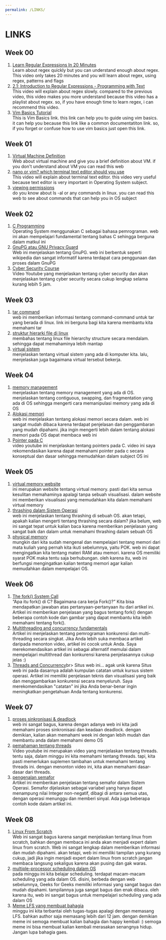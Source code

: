 ```yaml
---
permalink: /LINKS/
---
```


# LINKS

## Week 00
1. [Learn Regular Expressions In 20 Minutes](https://www.youtube.com/watch?v=rhzKDrUiJVk)<br>
Learn about regex quickly but you can understand enough about regex. This video only takes 20 minutes and you will learn about regex, using regex, patterns and flags
2. [2.1: Introduction to Regular Expressions - Programming with Text](https://www.youtube.com/watch?v=7DG3kCDx53c)<br>
This video will explain about regex slowly. compared to the previous video, this video makes you more understand because this video has a playlist about regex. so, if you have enough time to learn regex, i can recommend this video.
3. [Vim Basics Tutorial](https://www.howtoforge.com/vim-basics#:~:text=Vim%20is%20a%20powerful%20text,editor%2C%20run%20the%20command%3A%20vim)<br>
This is Vim Basics link. this link can help you to guide using vim basics. it can help you because this link like a common documentatiton link. so, if you forget or confuse how to use vim basics just open this link.


## Week 01
1. [Virtual Machine Definition](https://www.stackpath.com/edge-academy/what-are-edge-vms/)<br>
Web about virtual machine and give you a brief definition about VM. if you don't understand about VM you can read this web
2. [nano or vim? which terminal text editor should you use](https://www.youtube.com/watch?v=vAwo7CLWlUc)<br>
This video will explain about terminal text editor. this video very useful because text editor is very important in Operating System subject.
3. [viewing permissions](https://www.youtube.com/watch?v=vAwo7CLWlUc)<br>
do you know about ls -al or any commands in linux. you can read this web to see about commands that can help you in OS subject 


## Week 02
1. [C Programming](https://www.researchgate.net/publication/342640273_Fundamentals_of_C_Programming)<br>
Operating System menggunakan C sebagai bahasa pemrograman. web ini akan mempelajari fundamental tentang bahas C sehingga berguna dalam matkul ini
2. [GnuPG atau GNU Privacy Guard](https://lms.onnocenter.or.id/wiki/index.php/GNU_Privacy_Guard)<br>
Web ini menjelaskan tentang GnuPG. web ini berbentuk seperti wikipedia dan sangat informatif karena terdapat cara penggunaan dan proses dalam GnuPG
3. [Cyber Security Course](https://www.youtube.com/watch?v=U_P23SqJaDc)<br>
Video Youtube yang menjelaskan tentang cyber security dan akan menjelaskan tentang cyber security secara cukup lengkap selama kurang lebih 5 jam.


## Week 03
1. [tar command](https://www.tecmint.com/18-tar-command-examples-in-linux/)<br>
web ini memberikan informasi tentang command-command untuk tar yang berada di linux. link ini berguna bagi kita karena membantu kita memahami tar
2. [struktur hierarki file di linux](https://www.geeksforgeeks.org/linux-file-hierarchy-structure/)<br>
membahas tentang linux file hierarchy structure secara mendalam. sehingga dapat memahaminya lebih mantap
3. [virtual sistem](https://opensource.com/article/19/3/virtual-filesystems-linux)<br>
menjelaskan tentang virtual sistem yang ada di komputer kita. lalu, menjelaskan juga bagaimana virtual tersebut bekerja.


## Week 04
1. [memory management](https://www.guru99.com/os-memory-management.html)<br>
menjelaskan tentang memory management yang ada di OS. menjelaskan tentang contiguous, swapping, dan fragmentation yang ada di OS sehingga mengerti cara memanipulasi memory yang ada di OS
2. [Alokasi memori](https://www.cs.uah.edu/~rcoleman/Common/C_Reference/MemoryAlloc.html)<br>
web ini menjelaskan tentang alokasi memori secara dalam. web ini sangat mudah dibaca karena terdapat penjelasan dan penggambaran yang mudah dipahami. jika ingin mengerti lebih dalam tentang alokasi memori pada OS dapat membaca web ini
3. [Pointer pada C](https://www.youtube.com/watch?v=f2i0CnUOniA)<br>
video youtube ini menjelaskan tentang pointers pada C. video ini saya rekomendasikan karena dapat memahami pointer pada c secara konseptual dan dasar sehingga memudahkan dalam subject OS ini


## Week 05
1. [virtual memory website](https://www.cs.uic.edu/~jbell/CourseNotes/OperatingSystems/9_VirtualMemory.html)<br>
ini merupakan website tentang virtual memory. pasti dari kita semua kesulitan memahaminya apalagi tanpa sebuah visualisasi. dalam website ini memberikan visualisasi yang memudahkan kita dalam memahami virtual memory
2. [thrashing dalam Sistem Operasi](https://www.studytonight.com/operating-system/thrashing-in-operating-system)<br>
web ini menjelaskan tentang thrashing di sebuah OS. akan tetapi, apakah kalian mengerti tentang thrashing secara dalam? jika belum, web ini sangat tepat untuk kalian baca karena memberikan penjelasan yang sangat baik dan dalam untuk memahami thrashing dalam sebuah OS
3. [physical memory](https://www.sciencedirect.com/topics/computer-science/physical-memory)<br>
mungkin dari kita sudah mengenal dan mempelajari tentang memori dari mata kuliah yang pernah kita ikuti sebelumnya, yaitu POK. web ini dapat mengingatkan kita tentang materi RAM atau memori. karena OS memiliki syarat POK maka tentu saja berhubungan. oleh karena itu, web ini berfungsi mengingatkan kalian tentang memori agar kalian memudahkan dalam mempelajari OS.

## Week 06
1. [The fork() System Call](https://www.csl.mtu.edu/cs4411.ck/www/NOTES/process/fork/create.html)<br>
“Apa itu fork() di C? Bagaimana cara kerja Fork()?” Kita bisa mendapatkan jawaban atas pertanyaan-pertanyaan itu dari artikel ini. Artikel ini memberikan penjelasan yang bagus tentang fork() dengan beberapa contoh kode dan gambar yang dapat membantu kita lebih memahami tentang fork().
2. [Multithreading and concurrency fundamentals](https://www.educative.io/blog/multithreading-and-concurrency-fundamentals)<br>
Artikel ini menjelaskan tentang pemrograman konkurensi dan multi-threading secara singkat. Jika Anda lebih suka membaca artikel daripada menonton video, artikel ini cocok untuk Anda. Saya merekomendasikan artikel ini sebagai alternatif memulai dalam mempelajari multithread dan konkurensi karena penjelasannya cukup jelas :)
3. [Threads and Concurrency](https://applied-programming.github.io/Operating-Systems-Notes/3-Threads-and-Concurrency/)br>
Situs web ini… agak unik karena Situs web ini pada dasarnya adalah kumpulan catatan untuk kursus sistem operasi. Artikel ini memiliki penjelasan teknis dan visualisasi yang baik dan menggambarkan konkurensi secara menyeluruh. Saya merekomendasikan "catatan" ini jika Anda benar-benar ingin meningkatkan pengetahuan Anda tentang konkurensi.

## Week 07
1. [proses sinkronisasi & deadlock](https://generalnote.com/Computer-Fundamental/Operation-System/Process-Synchronization.php)<br>
web ini sangat bagus, karena dengan adanya web ini kita jadi memahami proses sinkronisasi dan keadaan deadlock. dengan demikian, kalian akan memahami week ini dengan lebih mudah dan membantu anda dalam memahami demo OS
2. [pemahaman tentang threads](https://www.youtube.com/watch?v=LOfGJcVnvAk)<br>
Video youtube ini merupakan video yang menjelaskan tentang threads. tentu saja, dalam minggu ini kita memahami tentang threads. tapi, kita pasti memerlukan suplemen tambahan untuk memahami tentang threads ini. dengan menonton video ini, kita akan memahami dasar-dasar dari threads.
3. [pengenalan semafor](https://www.studytonight.com/operating-system/introduction-to-semaphores)<br>
Artikel ini memberikan penjelasan tentang semafor dalam Sistem Operasi. Semafor dijelaskan sebagai variabel yang hanya dapat menampung nilai Integer non-negatif, dibagi di antara semua utas, dengan operasi menunggu dan memberi sinyal. Ada juga beberapa contoh kode dalam artikel ini.

## Week 08
1. [Linux From Scratch](https://www.linuxfromscratch.org/lfs/view/11.0/)<br>
Web ini sangat bagus karena sangat menjelaskan tentang linux from scratch, bahkan dengan membaca ini anda akan menjadi expert dalam linux from scratch. Web ini sangat lengkap dalam memberikan informasi dan mudah dipahami. akan tetapi, web ini memiliki tampilan yang kurang cukup, jadi jika ingin menjadi expert dalam linux from scratch jangan membaca langsung sekaligus karena akan pusing dan gak waras.
2. [multiple-processor scheduling dalam OS](https://www.geeksforgeeks.org/multiple-processor-scheduling-in-operating-system/)<br>
pada minggu ini kita belajar scheduling. terdapat macam-macam scheduling yang ada dalam OS. disini, berbeda dengan web sebelumnya, Geeks for Geeks memiliki informasi yang sangat bagus dan mudah dipahami. tampilannya juga sangat bagus dan enak dibaca. oleh karena itu, web ini sangat bagus untuk mempelajari scheduling yang ada dalam OS
3. [Meme LFS yang membuat bahagia](https://www.youtube.com/watch?v=6p3e3vii4aQ)<br>
minggu ini kita terbantai oleh tugas-tugas apalagi dengan memasang LFS. bahkan author saja memasang lebih dari 12 jam. dengan demikian meme ini semoga membuat kalian bahagia dan happy kembali :) semoga meme ini bisa membuat kalian kembali merasakan senangnya hidup. Jangan lupa bahagia gaes.
